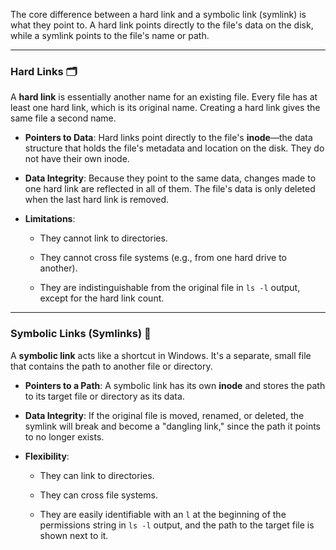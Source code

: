 The core difference between a hard link and a symbolic link (symlink) is what they point to. A hard link points directly to the file's data on the disk, while a symlink points to the file's name or path.

* * *

### Hard Links 🗂️

A **hard link** is essentially another name for an existing file. Every file has at least one hard link, which is its original name. Creating a hard link gives the same file a second name.

*   **Pointers to Data**: Hard links point directly to the file's **inode**—the data structure that holds the file's metadata and location on the disk. They do not have their own inode.
    
*   **Data Integrity**: Because they point to the same data, changes made to one hard link are reflected in all of them. The file's data is only deleted when the last hard link is removed.
    
*   **Limitations**:
    
    *   They cannot link to directories.
        
    *   They cannot cross file systems (e.g., from one hard drive to another).
        
    *   They are indistinguishable from the original file in `ls -l` output, except for the hard link count.
        

* * *

### Symbolic Links (Symlinks) 📝

A **symbolic link** acts like a shortcut in Windows. It's a separate, small file that contains the path to another file or directory.

*   **Pointers to a Path**: A symbolic link has its own **inode** and stores the path to its target file or directory as its data.
    
*   **Data Integrity**: If the original file is moved, renamed, or deleted, the symlink will break and become a "dangling link," since the path it points to no longer exists.
    
*   **Flexibility**:
    
    *   They can link to directories.
        
    *   They can cross file systems.
        
    *   They are easily identifiable with an `l` at the beginning of the permissions string in `ls -l` output, and the path to the target file is shown next to it.
        
